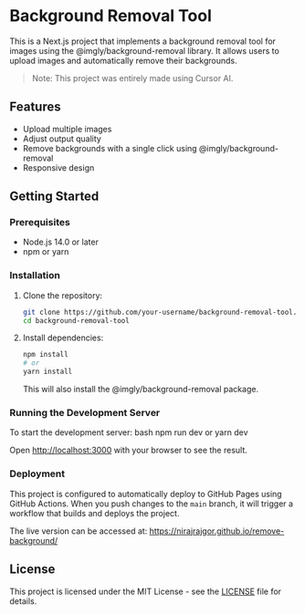 # Background Removal Tool

This is a Next.js project that implements a background removal tool for images using the @imgly/background-removal library. It allows users to upload images and automatically remove their backgrounds.

> Note: This project was entirely made using Cursor AI.

## Features

- Upload multiple images
- Adjust output quality
- Remove backgrounds with a single click using @imgly/background-removal
- Responsive design

## Getting Started

### Prerequisites

- Node.js 14.0 or later
- npm or yarn

### Installation

1. Clone the repository:
   ```bash
   git clone https://github.com/your-username/background-removal-tool.git
   cd background-removal-tool
   ```

2. Install dependencies:
   ```bash
   npm install
   # or
   yarn install
   ```

   This will also install the @imgly/background-removal package.

### Running the Development Server

To start the development server:
bash
npm run dev
or
yarn dev


Open [http://localhost:3000](http://localhost:3000) with your browser to see the result.

### Deployment

This project is configured to automatically deploy to GitHub Pages using GitHub Actions. When you push changes to the `main` branch, it will trigger a workflow that builds and deploys the project.

The live version can be accessed at: https://nirajrajgor.github.io/remove-background/

## License

This project is licensed under the MIT License - see the [LICENSE](LICENSE) file for details.
